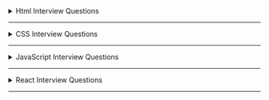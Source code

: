 <details>
  <summary>Html Interview Questions</summary>

  <details>
    <summary>1. What is Html? </summary>

- HTML stands for **HyperText Markup Language**. It defines the structure of the data that will be rendered on the browser in a webpage.

- It is a standard text formatting language used for developing web pages **released in 1993**.

- The latest version of HTML is HTML5. There are two main components in HTML language, **Tags** and **Attributes**.
</details>

---

  <details>
    <summary>2. State the difference between HTML and XHTML. </summary>

| **HTML**                                                                                                                                      | **XHTML**                                                                                                                                                    |
| --------------------------------------------------------------------------------------------------------------------------------------------- | ------------------------------------------------------------------------------------------------------------------------------------------------------------ |
| HTML stands for **HyperText Markup Language**. It was developed by Tim Berners-Lee.                                                           | XHTML stands for **Extensible Hypertext Markup Language**. It was developed by W3C i.e.lowercase World Wide Web Consortium.                                  |
| **It was developed in 1991**. It is **extended from SGML**. All **tags and attributes are not necessarily to be in lower or upper case**.     | **It was released in 2000**. It is **extended from XML and HTML**. In this, **every tag and attribute should be in lower case**.                             |
| The **format is a document file format**. **Doctype is not necessary to write at the top**. The used filename **extensions are .html, .htm**. | The **format is a markup language**. **Doctype is very necessary to write at the top of the file**. The used Filename **extensions are .xhtml, .xht, .xml**. |
| It is **not necessary to close the tags in the order they are opened**.                                                                       | It is **necessary to close the tags in the order they are opened**.                                                                                          |

</details>

---

  <details>
    <summary>3. State the difference between Elements and Tags?</summary>

| Elements                                                                                                                                                                                | Tags                                                                                                             |
| --------------------------------------------------------------------------------------------------------------------------------------------------------------------------------------- | ---------------------------------------------------------------------------------------------------------------- |
| An element **consists of an opening tag, content, and a closing tag**. It represents a complete, structured unit within an HTML document.                                               | A tag is a **fundamental building block of HTML**.Tags are used to define HTML elements.                         |
| Elements can be as **simple as a pair of tags or it can include content between the opening and closing tags.** Ex- &lt;p&gt; &lt;/p&gt;, &lt;p&gt;This is a paragraph&lt;/p&gt;        | Tags are represented by angle brackets `("<" and ">")`.**Tags come in pairs: an opening tag and a closing tag**. |
| Elements can also have attributes that provide additional information about the element.                                                                                                | **Opening tag:** &lt;tagname&gt; . **Closing tag:** &lt;/tagname&gt;                                             |
| **Example of an element with content:** &lt;p&gt;This is a paragraph&lt;/p&gt;. **Example of an element without content (empty element):** &lt;img src="image.jpg" alt="An image" /&gt; | **Example**: &lt;p&gt; (opening tag), &lt;/p&gt; (closing tag)                                                   |

</details>

---

  <details>
    <summary>4. What are Attributes in tags? </summary>

- **Attributes provide additional information about HTML elements** and are used within the opening tag of an element.

- Attributes are always **included in the opening tag and are written as name/value pairs.**

  ```html
  <tagname attribute="value">Content</tagname>
  ```

- Attributes can be **used to modify the behavior or appearance of an element.** Different elements support different attributes.
  ```html
  <a href="https://www.example.com">Visit Example.com</a>
  ```
- Some of the **common attributes are id, class, src, href, alt** etc.
</details>

---

  <details>
    <summary>5. What are void elements in HTML?</summary>

- **HTML elements which do not have closing tags or do not need to be closed are Void elements.** For Example
  ```html
  <br />, <img />,
  <hr />
  <input /> <meta />, <link />, etc
  ```
- Void elements, also known as **self-closing or empty elements,** are HTML elements that **do not have any content between an opening tag and a closing tag.**

  </details>

---

  <details>
    <summary>6. What are Meta tags? </summary>

- Meta tags in HTML **provide metadata about the HTML document.** **Metadata is information about data**, and in the context of HTML.

- Meta tags **convey information about the document itself,** such as **character encoding**, **page description**, **keywords**, **viewport settings**, and more.

- Meta tags are placed within the &lt;head&gt; section of an HTML document.
- Here are some common meta tags and their purposes: -
- *`<meta charset="UTF-8">`* --> **Specifies the character encoding for the document**. In this example, it's set to **UTF-8**, which is a **widely used character encoding for displaying various characters and symbols.**

- *`<meta name="viewport" content="width=device-width, initial-scale=1.0">`* --> **Defines the viewport properties, especially important for responsive web design**. It **ensures that the page is displayed properly on different devices and screen sizes.**

- *`<meta name="description" content="A brief description of the page">`* --> **Provides a concise description of the HTML document**. This description may be used by search engines when displaying search results.

- *`<meta name="keywords" content="keyword1, keyword2, keyword3">`* --> **Specifies a comma-separated list of keywords relevant to the content of the page**. This information was historically used by search engines for indexing.

- *`<meta name="author" content="Author Name">`* --> **Identifies the author of the document.**

- *`<meta http-equiv="refresh" content="5;url=https://example.com/">`* --> **Redirects the browser to another URL after a specified number of seconds (in this example, 5 seconds).**

  </details>

---

  <details>
    <summary>7. State the difference between HTML and HTML5. </summary>

| HTML                                                                                                                  | HTML5                                                                                                                           |
| --------------------------------------------------------------------------------------------------------------------- | ------------------------------------------------------------------------------------------------------------------------------- |
| It **didn’t support &lt;audio&gt; and &lt;video&gt; without the use of Flash player support.**                        | It **supports audio and video controls with the use of &lt;audio&gt; and &lt;video&gt; tags.**                                  |
| It **uses cookies to store temporary data**. **Does not allow JavaScript** to run in the browser.                     | It uses **SQL databases and application cache to store offline data**. **Allows JavaScript to run in the background**. This is possible due to JS Web worker API in HTML5.                                                          |
| **Not possible to draw shapes** like circles, rectangles, triangles, etc.                                             |   **HTML5 allows drawing shapes** like circles, rectangles, triangles, etc.                          |
|  Elements like **nav** and **header** were not present. The **doctype declaration is too long and complicated**.       |     New elements for web structure like **nav**, **header**, **footer**, etc. The **doctype declaration is quite simple and easy**.                                                   |
| **Vector graphics are possible in HTML with the help of various technologies** such as VML, Silver-light, Flash, etc. | **Vector graphics is additionally an integral part** of HTML5 like **SVG** and **canvas.  |
| It **does not allow drag-and-drop effects**.                                                                          | It **allow drag-and-drop effects**.                                       |

</details>

---

  <details>
    <summary>8. What are HTML entities? </summary>

- HTML entities is essential when you want to display reserved characters or characters with special meanings in HTML without triggering their associated behaviors.

- HTML entities are used to ensure that the browser correctly interprets and displays characters, even if they are reserved characters in HTML markup.

- Some common HTML entities are `&lt`, `&gt`, `&amp;euro`, `&apos` and `&quot` etc.
</details>

---

  <details>
    <summary>9. Difference between Inline and Block Elements in Html? </summary>

| **Inline**                                                                                                                                     | **Block**                                                                                                                                   |
| ---------------------------------------------------------------------------------------------------------------------------------------------- | ------------------------------------------------------------------------------------------------------------------------------------------- |
| **Inline elements do not start on a new line and only take up as much width as necessary. They do not force a new line to begin after them.**. | **Block-level elements typically start on a new line and take up the full width available, extending the entire width of their container**. |
| Inline elements flow within the content and appear next to each other horizontally..                                                           | Block-level elements create a "block" or a rectangular box in the document flow, stacking vertically on top of each other.                  |
| Examples :- `<span>`, `<a>`, `<img>`, `<br>`,`<input>`, `<strong>` and `<em>` etc.                                                             | Examples :- `<div>`, `<p>`, `<h1> to <h6>`, `<ul>`,`<ol>`, `<li>`, `<table>` and `<form>` etc.                                              |
| **Inline elements cannot contain block-level elements but can contain other inline elements**.                                                 | **Block-level elements can contain other block-level and inline elements**.                                                                 |

</details>

---

  <details>
    <summary>10. What is the difference between &lt; figure &gt; tag and &lt; img &gt; tag? </summary>

| **Figure**                                                                                                                                                                                               | **Img**                                                                                                                                                                                                                                                    |
| -------------------------------------------------------------------------------------------------------------------------------------------------------------------------------------------------------- | ---------------------------------------------------------------------------------------------------------------------------------------------------------------------------------------------------------------------------------------------------------- |
| The `<figure>` tag is used to **group together an image `(<img>)` and its caption** `(<figcaption>)`.                                                                                                    | The `<img>` (image) tag is **used to embed images in an HTML document**. It is a **void or self-closing tag, meaning it does not have a closing tag**.                                                                                                     |
| It **provides semantic meaning to the relationship between the image and its associated content**.                                                                                                       | The **src** attribute of the `<img>` tag specifies the **source (URL or file path) of the image**. Additional attributes, such as **alt** for **alternative text**, **width**, **height**, and others, can be used to provide information about the image. |
| It is a **block-level element**. **Example :-** &lt;figure&gt;&lt;img src="image.jpg" alt="An example image" /&gt;&lt;figcaption&gt;This is the caption for the image.&lt;/figcaption&gt;&lt;/figure&gt; | Example :- &lt;img src="image.jpg" alt="An example image" /&gt;                                                                                                                                                                                            |

  </details>

---

  <details>
    <summary>11. Difference between &lt; link &gt; and &lt; a &gt; tag.</summary>

| **"a" tag (Anchor Tag)**                                                                                                                                                                      | **link tag**                                                                                                                                                                                                           |
| --------------------------------------------------------------------------------------------------------------------------------------------------------------------------------------------- | ---------------------------------------------------------------------------------------------------------------------------------------------------------------------------------------------------------------------- |
| The `<a>` tag is **primarily used to create hyperlinks**, allowing users to navigate to other pages or resources.| **The `<link>` tag is used to include external resources and define relationships between the current document and external resources**.  |
| **It can be used to link to external resources (other websites) or internal resources (other pages within the same website)**. The **href** attribute is used to specify the destination URL. | **It is often placed within the `<head>` section of an HTML document**. Common attributes include rel (relationship), href (URL of the external resource), and type (the MIME type of the resource).                   |
| The `<a>` tag can also be used to **create links within the same page using the fragment identifier (#)** to target an element with a specific id attribute.                                  | It is commonly used to link external stylesheets, icons, and other resources.                                                                                                                                                                                                         |
| Example :- `<a href="https://www.example.com">Visit Example.com</a>`                                                                                                                          | Example :- `<link rel="stylesheet" href="styles.css" />`                                                                                                                                                               |

  </details>

---

  <details>
    <summary>12. What is the difference between “display: none” and “visibility: hidden”, when used as attributes to the HTML element? </summary>

| **display: none**                                                                                                                                                   | **visibility: hidden**                                                                                                                                                                  |
| ------------------------------------------------------------------------------------------------------------------------------------------------------------------- | --------------------------------------------------------------------------------------------------------------------------------------------------------------------------------------- |
| **The display: none property removes the element from the normal document flow, and it effectively hides the element completely**.                                  | **The visibility: hidden property hides the element while still maintaining its position in the layout. The element is not visible, but it still occupies space in the document flow.** |
| The **hidden element takes up no space in the layout, meaning it doesn't affect the positioning of surrounding elements** as if it were not in the document at all. | The hidden **element is not rendered, but it still affects the layout as if it were visible.** Child elements within the hidden element are also hidden.                                |
| **Child elements within the hidden element are also hidden.** The element is not rendered, and it cannot be interacted with by the user.                            | **The element is not visible, but it is still part of the document structure and can potentially be interacted with by the user through scripting.**                                    |
| Example :- .hidden-element {display: none;}                                                                                                                         | Example :- .hidden-element {visibility: hidden;}                                                                                                                                        |

</details>

---

  <details>
    <summary>13. How do you create nested web pages in HTML? </summary>

- **Creating nested web pages using iframes in HTML involves embedding one HTML document within another using the `<iframe>`tag. Here's an example:-**

**parent.html**

```html
<!DOCTYPE html>
<html lang="en">
  <head>
    <meta charset="UTF-8" />
    <meta name="viewport" content="width=device-width, initial-scale=1.0" />
    <title>Parent Page</title>
  </head>
  <body>
    <h1>Parent Page</h1>
    <p>This is the content of the parent page.</p>

    <!-- Use an iframe to embed the child page -->
    <iframe src="child.html" width="600" height="400"></iframe>
  </body>
</html>
```

- **child.html**

```html
<!DOCTYPE html>
<html lang="en">
  <head>
    <meta charset="UTF-8" />
    <meta name="viewport" content="width=device-width, initial-scale=1.0" />
    <title>Child Page</title>
  </head>
  <body>
    <h1>Child Page</h1>
    <p>This is the content of the child page.</p>
  </body>
</html>
```

- **Creating nested web pages using iframes in HTML involves embedding one HTML document within another using the `<iframe>`tag. Here's an example:-**

- The &lt;embed&gt; tag in HTML is used for embedding external applications which are generally multimedia content like audio or video into an HTML document.

- It is used as a container for embedding plug-ins such as flash animations. This tag is a new tag in HTML 5, and it requires only starting tag.

- **embed**

  ```html
  <!DOCTYPE html>
  <html>
    <head>
      <title>embed Tag</title>
      <style>
        q {
          color: #00cc00;
          font-style: italic;
        }
      </style>
    </head>
    <body>
      <q>GeeksforGeeks</q> is loading.
      <br />
      <embed src="loading2.swf" type="application/x-shockwave-flash" />
    </body>
  </html>
  ```

  </details>

---

  <details>
    <summary>14. What is the use of the target attribute in the &lt;link&gt; tag? </summary>

- The HTML &lt;link&gt; **target Attribute** is used to specify the **window or a frame where the linked document is loaded**. It is not supported by HTML 5.

  ```html
  <link target="_blank|_self|_parent|_top|framename" />
  ```

- Attribute Values :-
- **\_blank**: It opens the link in a new window.
- **\_self**: It opens the linked document in the same frame.
- **\_parent**: It opens the linked document in the parent frameset.
- **\_top**: It opens the linked document in the full body of the window.
- **framename**: It opens the linked document in the named frame.

  </details>

---

  <details>
    <summary>15. What are semantic elements? </summary>

- Semantic Elements have meaningful names which tell about the type of content. For instance header, footer, table, … etc.

- HTML5 introduces many semantic elements as mentioned below

- **article**: It contains independent content which doesn’t require any other context.
- **aside**: It is used to place content in a sidebar i.e. aside from the existing content.
- **details**: It defines additional details that the user can hide or view.
- **figure & figcaption**: It is used to add an image to a web page with a small description.
- **footer**: It is located at the bottom of any article or document, they can contain contact details, copyright information, etc.
- **header**: It is used for the header of a section introductory of a page.
- **main**: It defines the main content of the document.
- **mark**: It is used to highlight the text.
- **nav**: It is used to define a set of navigation links in the form of a navigation bar or nav menu.
- **section**: A page can be split into sections like Introduction, Contact Information, Details, etc and each of these sections can be in a different section tag.
</details>

---

  <details>
    <summary>16. What is HTML Canvas? </summary>

- The HTML **“canvas”** element is **used to draw graphics via JavaScript**.

- The **“canvas” element is only a container for graphics**. One must use JavaScript to actually draw the graphics.

- Canvas has **several methods for drawing paths, boxes, circles, text, and adding images**.

- The **canvas would be a rectangular area on an HTML page**. By default, a **canvas has no border and no content**.

- An **id attribute** has been specified to refer to it in a script, and a **width and height attribute** to define the size of the canvas. The **style attribute** is used to add a border.

- **CANVAS**

```html
<!DOCTYPE html>
<html>
  <body>
    <canvas
      id="myCanvas"
      width="400"
      height="200"
      style="border:2px solid #000000;"
    >
    </canvas>
  </body>
</html>
```

  </details>

---

  <details>
    <summary>17. What are web storage APIs? </summary>

- **SessionStorage** and **LocalStorage** are known as the **web storage API**. Data can be stored on the client side by using these APIs.

| SessionStorage                                                                                                                                                     | LocalStorage                                                                                                                                                                     |
| ------------------------------------------------------------------------------------------------------------------------------------------------------------------ | -------------------------------------------------------------------------------------------------------------------------------------------------------------------------------- |
| SessionStorage is **used for storing data on the client side**. **Maximum limit of data saving in SessionStorage is about 5 MB**.                                  | Like SessionStorage, LocalStorage also **. **Maximum limit of data saving is about 5 MB in LocalStorage also\*\*.                                                                |
| **Data in the SessionStorage exist till the current tab is open** if we close the current tab then our data will also erase automatically from the SessionStorage. | LocalStorage has **no expiration time, Data in the LocalStorage persist till the user manually delete it**. This is the only difference between LocalStorage and SessionStorage. |

</details>

---

---

  <details>
    <summary>18. What are the new input types in HTML5 for forms? </summary>

## The following are the new input types in HTML5 for forms:

- **date -** Allows the user to select a date.

  ```html
  <input type="”date”" />
  ```

- **datetime -** Allows the user to select date and time using UTC date and time format.

  ```html
  <input type="”datetime”" />
  ```

- **datetime-local -** To select the date and time as per the local time.

  ```html
  <input type="”datetime-local”" />
  ```

- **month -** Select month and year.

  ```html
  <input type="”month”" />
  ```

- **time -** The time of day.

  ```html
  <input type="”time”" />
  ```

- **week -** Enables you to select the week and year.

  ```html
  <input type="”week”" />
  ```

- **color -** Enables you to enter a simple color value.

  ```html
  <input type="”color””" />
  ```

- **email -** Validates the input using the standard email format.

  ```html
  <input type="”email”" />
  ```

- **search -** Searches a data set.

  ```html
  <input type="”search”" />
  ```

- **number -** Accepts only numbers.

  ```html
  <input type="”number”" />
  ```

- **url -** Accepts only URLs.

  ```html
  <input type="”url”" />
  ```

  </details>

---

  <details>
    <summary>19. Explain an image map in HTML. </summary>

- An image map is **defined by the &lt;map&gt; tag**. Using this the image map tag, **we can linking the different web pages using a single image**. We can add one or more clickable areas in a single image using &lt;area&gt; tags.
</details>

---

  <details>
    <summary>20. What is the use of the figure tag in HTML 5? </summary>

- The &lt;figure&gt; tag **identifies self-contained content related to the main content. It adds self-contained content like photos, diagrams, illustrations, etc**.

- The figure, its caption, and its contents are referenced as a single unit from the main flow of the document.

- The **&lt;figure&gt; tag has two elements img src and figcaption**. **Img src is used for adding image sources in a document**, while **figcaption sets the caption of an image**.

```html
<figure>
      <img src="pancakes.jpg" alt="Blueberry Pancakes" />     
  <figcaption>A Stack of Blueberry Pancakes</figcaption>
</figure>
```

  </details>

---

  <details>
    <summary>21. What is a datalist tag? </summary>

- The &lt;datalist&gt; tag provides autocomplete feature in the HTML files. **It enables users to add the autocomplete form based on the predefined options**.

- It can be **used with an input tag so users can easily fill the data in the forms using predefined options**.

```html
<label for="car">Choose your car from the list:</label>
<input list="cars" name="car" id="car" />
<datalist id="cars">
    
  <option value="Honda">  </option>
  <option value="Hyundai">  </option>
  <option value="Maruti">  </option>
  <option value="Audi">  </option>
  <option value="BMW"></option>
</datalist>
```

  </details>

---

  <details>
    <summary>22. Why is the required attribute used in HTML5? </summary>

- This **attribute is mainly used for form validation**. Before submitting the form, **it compels the user to enter text in the text area or text field**.
</details>

---

  <details>
    <summary>23. What is the use of Geolocation API in HTML5? </summary>

- One of the **best HTML5 APIs is Geolocation API** which is **used to determine the geographical location of the user for a web application**.

- With HTML5, you can **now browse to the visitor’s current website’s latitude and longitude coordinates**.

- These **coordinates can be recorded by JavaScript and sent to the server, allowing it to display your position on the page**.

- The geolocation API is used with **navigation.geolocation object**. A Geolocation object that **contains the user’s location information and can produce a customized result is returned via the read-only property of the object**.

- **Syntax -**

```javascript
var geoLocation = navigator.geolocation;
```

  </details>

---

  <details>
    <summary>24. What is the benefit of collapsing the white space in HTML? </summary>

- **White space** is a term **used to describe empty or blank values in the code the browser reads and displays**. The collapsing of these white spaces is a unique characteristic of HTML.

- The **advantage of this feature is in its ability to reduce the time of transmitting data between server and client by removing unused bytes taken up by the white spaces**.

- If you **accidentally leave excess white space, the browser will disregard it and perfectly display the UI**.
</details>

---

  <details>
    <summary>25. What is an SVG tag in HTML? Give Example. </summary>

- **Scalable Vector Graphics** is the abbreviation for the HTML SVG. A **modularized language called HTML SVG is used to describe visuals in XML**.

- **Vector and hybrid vector/raster graphics in two dimensions are described in XML**. It comes from the W3C. **Text files containing XML define the actions of SVG images**.

- The **ability to produce and edit SVG images as XML files means that they can be done with a text editor**, but usually speaking, drawing applications like Inkspace are preferred for this purpose.

  ```html
  <!DOCTYPE html>
  <html>
    <body>
      <svg width="200" height="200">
        <circle
          cx="50"
          cy="50"
          r="45"
          stroke="pink"
          stroke-width="4"
          fill="cyan"
        />
      </svg>
    </body>
  </html>
  ```

  </details>

---

</details>

---

<!-- ************** CSS Started *************** -->
<details>
  <summary>CSS Interview Questions</summary>

  <details>
    <summary>1. What is CSS? Name some CSS frameworks.</summary>

- CSS stands for **Cascading Style Sheet**. It is a **popular styling language** which is **used with HTML to design websites**.

- **CSS allows you to apply styles to web pages**. More importantly, CSS **enables you to do this independent of the HTML that makes up each web page**.

- _It can also be used with any XML documents including plain XML, SVG, and XUL_.

**Some of the frameworks of CSS are :-**

- CSS frameworks are libraries that make web page styling easier. Some of them are **Foundation**, **Bootstrap**, **Gumby**, **Ukit**, **Semantic UI**, etc.
  </details>

  ***

  <details>
    <summary>2. What are the elements of the CSS Box Model?</summary>

  - The CSS box model **defines the layout and design of CSS elements**. It is a container that **contains multiple properties** including **borders**, **margin**, **padding**, and the **content** itself.

  - The elements are:

    - **Margin** - It removes the area around the border. It is transparent.
    - **Border** - It represents the area around the padding.
    - **Padding** - It removes the area around the content. It is transparent.
    - **Content** - It represents the content like text, images, etc.

  - The **web browser renders every element as a rectangular box according to the CSS box model**.

  </details>

  ***

  <details>
    <summary>3. What is a CSS selector?</summary>

  - CSS Selectors are **used to selecting HTML elements based on their element name, id, attributes, etc**.
  - It is **also referred as a link between the HTML document and the style sheet**.
  - There are several different types of selectors in CSS.

    - **CSS Element Selector**
    - **CSS Id Selector**
    - **CSS Class Selector**
    - **CSS Universal Selector**
    - **CSS Group Selector**

  - For [more details](https://medium.com/@subhamkr1995dob/article-on-the-introduction-to-css-and-its-selectors-c4c254135387) about css selectors
  </details>

  ***

  <details>
    <summary>4. State the difference between CSS and CSS3.</summary>

  | **CSS**                                                                                            | **CSS3**                                                                                                                                                        |
  | -------------------------------------------------------------------------------------------------- | --------------------------------------------------------------------------------------------------------------------------------------------------------------- |
  | **CSS is capable of positioning texts and objects**. CSS is somehow backward compatible with CSS3. | On the other hand, **CSS3 is capable of making the web page more attractive and takes less time to create**. If you write CSS3 code in CSS, it will be invalid. |
  | **Responsive designing is not supported in CSS**                                                   | **CSS3 is the latest version, hence it supports responsive design.**                                                                                            |
  | CSS cannot be split into modules.                                                                  | Whereas, whereas CSS3 can be breakdown into modules.                                                                                                            |
  | Using CSS, we **cannot build 3D animation and transformation**.                                    | But in CSS3 we can **perform all kinds of animation and transformations as it supports animation and 3D transformations**.                                      |
  | CSS is **very slow as compared to CSS3**                                                           | Whereas, **CSS3 is faster than CSS**.                                                                                                                           |

  </details>

  ***

  <details>
    <summary>5. Lists of CSS Frameworks</summary>

  - **The best CSS frameworks are**:

    - Bootstrap
    - Foundation
    - Bulma
    - UIKit
    - Semantic UI
    - Materialize
    - Pure
    - Tailwind CSS
    </details>

  ***

  <details>
    <summary>6. How many different ways are their to add CSS to HTML file?</summary>

  - **There are three types of CSS which are given below:**

    - **Inline CSS:** Inline CSS contains the **CSS property in the body section attached with the element known as inline CSS**. This kind of style is specified within an HTML tag using the style attribute.

    - **Internal or Embedded CSS:** This can be **used when a single HTML document must be styled uniquely.** The CSS ruleset should be within the HTML file in the head section i.e the **CSS is embedded within the HTML file**.

    - **External CSS:** External CSS **contains a separate CSS file which contains only style property with the help of tag attributes (For example class, id, heading, … etc).** CSS property is written in a separate file with **.css** extension and should be linked to the HTML document using the **link tag**. **This means that for each element, style can be set only once and that will be applied across web pages**.
    </details>

  ***

  <details>
    <summary>7. What is a CSS preprocessor? What are SASS, LESS, and Stylus? Why do people use them?</summary>

  - **CSS preprocessor is a tool used to enhance the basic functionality and let us use the complex logical syntax** such as **variables**, **functions**, **mixins**, and **code nesting within vanilla CSS scripts themselves**.

  - CSS preprocessor **allows us to generate CSS from the preprocessor’s own unique syntax**. It extends the basic functionality of default vanilla CSS through its own scripting language.

  - **There are 3 preprocessor of CSS :-**

    - **SaaS (Syntactically Awesome Style Sheets) :-**

      - It **reduces the repetition of CSS, thus saving time. It uses .sass extension.**

      - SASS can be **written in two different syntaxes**. The original syntax, called the **indented syntax**, uses indentation to separate code blocks and newline characters to separate rules.

      - The **newer syntax**, Sassy CSS (SCSS), **uses block formatting, like CSS, and braces to denote code blocks and semicolons to separate rules within a block.** The _indented syntax and SCSS files have the extensions .sass and .scss respectively_.

    - **Less (Leener Stylesheets) :-**

      - **Easy to add to any JavaScript project with the help of npm or less.js file.** Here, **@ is used to define the variables.**

      - **It uses the extension .less. LESS syntax is similar to SCSS with some exceptions.**

    - **Stylus :-** + **Stylus is quite flexible when it comes to writing syntax**. It **supports native CSS and allows omission of colons, semicolons, and brackets**.

          + There is **no need to use @ or $ to define the variables**.

      </details>

  ***

  <details>
    <summary>8. What is the difference among inline, inline-block, and block elements?</summary>

| **Inline**                                                                                                        | **Inline-Block**                                                                                                                                                                | **Block**                                                                                                                    |
| ----------------------------------------------------------------------------------------------------------------- | ------------------------------------------------------------------------------------------------------------------------------------------------------------------------------- | ---------------------------------------------------------------------------------------------------------------------------- |
| Inline elements **do not start on a new line**; they appear on the same line as the content and tags beside them. | Inline-block elements are **similar to inline elements, but they can have padding, margins, and set height and width values**.                                                  | Block elements **always start on a new line and occupy an entire row or width**.                                             |
| Inline elements **do not force a new line to begin after them, and they flow with the content**.                  | Like inline elements, inline-block elements **do not start on a new line, but they can have a width and height, and they respect top and bottom margins and paddings**.         | Block elements **create a "block" or "box" on the page, and subsequent elements start on a new line below them.**            |
| Some examples of inline elements are &lt;a&gt;, &lt;strong&gt;, &lt;span&gt;, and &lt;img&gt;.                    | This makes inline-block elements useful for **creating layouts where you want elements to sit next to each other horizontally**, but you also want to control their dimensions. | Examples of block elements include &lt;div&gt;, &lt;p&gt;, &lt;h1&gt; to &lt;h6&gt;, &lt;ul&gt;, &lt;ol&gt;, and &lt;li&gt;. |

  </details>

---

  <details>
    <summary>9. What are pseudo elements and pseudo classes?</summary>

| **pseudo elements**                                                                                                   | **pseudo-class**                                                                                                  |
| --------------------------------------------------------------------------------------------------------------------- | ----------------------------------------------------------------------------------------------------------------- |
| Pseudo elements help to **create items that do not normally exist in the document tree**.                             | Pseudo classes **select regular elements under specific conditions** such as when a user is hovering over a link. |
| The examples of pseudo elements are: **::before**, **::after**, **::selection**, **::first-letter**, **::first-line** | The examples of pseudo classes are: **:hover**, **:active**, **:link**, **:visited**, **:focus**                  |

  </details>

---

  <details>
    <summary>10. What are the differences between adaptive design and responsive design?</summary>

| **Adaptive Design**                                                                                                                                                                                                           | **Responsive Design**                                                                                                                                                 |
| ----------------------------------------------------------------------------------------------------------------------------------------------------------------------------------------------------------------------------- | --------------------------------------------------------------------------------------------------------------------------------------------------------------------- |
| It **focuses on multiple fixed layout sizes in website development**.                                                                                                                                                         | It **focuses on showing content based on available browser space.**                                                                                                   |
| In this kind of website design, **first the available space is detected and then the layout**, with most appropriate size, is picked and used to display the content. **Resized browser window has no effect on the design**. | In this kind of website design, **when the browser window is resized, the content of the website is dynamically and optimally rearranged to accommodate the window.** |
| It uses six standard screen widths, **320 px**, **480 px**, **760 px**, **960 px**, **1200 px**, and **1600 px**.                                                                                                             | Depending on the target device’s properties, **it uses CSS media queries to change styles for adapting to different screens.**                                        |
| It **takes a lot of time and effort** because the options and realities of the end users need to be examined first and then the best possible adaptive solutions are designed.                                                | Building and designing fluid websites that can accommodate content depending on the screen size **does not take much work**.                                          |
| It **gives a lot of control over the design for specific screens**.                                                                                                                                                           | It **does not allow much control over the design.**                                                                                                                   |

  </details>

---

  <details>
    <summary>11. What is the use of ruleset?</summary>

- In CSS, **a ruleset is a fundamental structure that defines the styling properties for a specific set of HTML elements**.

- A ruleset consists of two main parts: a selector and a declaration block.

  - **Selector**:

    - The selector is used to target one or more HTML elements to which the styling rules will be applied.

    - It can be an HTML tag (e.g., p for paragraphs), a class (e.g., .my-class), an ID (e.g., #my-id), or a combination of these.

  - **Declaration Block**:

        - The declaration block is enclosed in curly braces {} and contains one or more declarations separated by semicolons.

        - Each declaration consists of a property and a value, specifying the style rule for the selected element(s).

          ```css
          /* Selector */
                p {
                  /* Declaration Block */
                  color: blue;
                  font-size: 16px;
                  margin: 10px;
                }
          ```

    </details>

---

  <details>
    <summary>12. What are the advantages and disadvantages of External Style Sheets?</summary>

- Advantages :- The advantages of using external style sheets are as follows:

  - Styles of numerous **documents can be organized from one single file.**

  - Classes can be made for use on numerous HTML element types in many forms of the site.

  - In complex contexts, methods such as **selector** and **grouping** can be implemented to apply styles.

- Disadvantages :- The disadvantages of using external style sheets are as follows:

      + An **extra download is necessary to import style information for each file.**

      + The **execution of the file may be deferred till the external style sheet is loaded.**

      + While implementing style sheets, we need to test web pages with multiple browsers in order to check compatibility issues.

  </details>

---

  <details>
    <summary>13. What is the float property of CSS?</summary>

- The CSS float property is used to move the image to the right or left along with the texts to be wrapped around it.
- It doesn't change the property of the elements used before it.
- The float property defines the flow of content. Below are the types of floating properties:

  | **Float Type** | **Usage**                                                                   |
  | -------------- | --------------------------------------------------------------------------- |
  | float: left    | Element floats on the left side of the container                            |
  | float: right   | Element floats on the right side of the container                           |
  | float: inherit | The element inherits the floating property of its parent (div, table, etc…) |
  | float: none    | Element is displayed as it is (Default).                                    |

  </details>

---

  <details>
    <summary>14. What are the properties of Flexbox?</summary>

- **The different properties of flex-box are as followed :-**

  - **display :-** **It is used to describe a flex container.** The flex value is utilized to establish a flex container.

  - **flex-direction :-** **It is employed to determine the direction of the primary axis, which is the axis that flex items are arranged along.** This property can have the values **row**, **row-reverse**, **column**, and **column-reverse**.

  - **justify-content :-** **It aligns flex items parallel to the primary axis.** This property can take many different values, including **flex-start**, **flex-end**, **center**, **space-between**, **space-around**, and **space-evenly**.

  - **align-items :-** **It align flex items perpendicular to the primary axis.** **Flex-start**, **flex-end**, **center**, **baseline**, and **stretch** are all possible values for this attribute.

  - **flex-wrap :-** **It determines whether or not flex items should wrap when their width exceeds the width of the flex container.** This property’s possible values are **nowrap**, **wrap**, and **wrap-reverse**.

  - **align-content :-** When there is **extra space in the flex container, use align-content to align flex lines perpendicular to the major axis.** This property’s likely values are **flex-start**, **flex-end**, **center**, **space-between**, **space-around**, and **stretch**.

  - **flex :-** It is **used to establish** the **flex grow**, **flex shrink**, and **flex basis** of a **flex** item. The **shorthand property** flex creates all three values at the same time. **The individual properties are flex-grow, flex-shrink, and flex-basis**.
  </details>

---

  <details>
    <summary>15. Why is the imported function an easy way to insert a file?</summary>

- An imported style sheet permits us to **import external files or combine one style sheet with another**.

- The import function **gives the provision to combine many elements or functionalities into one**.

- The **syntax to import** any file is **@import notation**, which is used inside the &lt;Style&gt; tag. There is a **one rule** that implies that the **last imported sheet will override the previous ones.**

  ```html
  <Link Rel=Stylesheet Href=”Main.Css” Type=”Text/Css>
  <style type="”text" ="css”">
    <!–
      @import url(http://www.xyz.css); ..your code
    –>
  </style>
  ```

  </details>

---

  <details>
    <summary>16. How is border-box different from content-box?</summary>

| **Border Box**                                                                                                                                                               | **Content Box**                                                                                                               |
| ---------------------------------------------------------------------------------------------------------------------------------------------------------------------------- | ----------------------------------------------------------------------------------------------------------------------------- |
| The **border-box property contains** the **content**, **border**, and **padding in height and width properties**.                                                            | **Content-box**, on the other hand, is the **default value box-sizing property.**                                             |
| **The border box includes both the content and the padding of an element.**                                                                                                  | **The content box represents the actual content of the element, such as text, images, or other media.**                       |
| **If you set the width and height of an element using the border-box model**, the specified dimensions include **both the content box and any padding or border around it.** | When you **set the width and height of an element using CSS**, you are usually **setting the dimensions of the content box.** |
| This can be particularly **useful when you want to control the total space an element occupies, including its content, padding, and border.**                                | If you set the width of an element to 100 pixels, for example, the content box will be 100 pixels wide.                       |

#### Border Box

```css
  .border-box {
    box-sizing: border-box;
    width: 100px;
    height: 50px;
    border: 2px solid black;
  }

  <div class="border-box">This is the border box</div>

```

#### Content Box

```css
.content-box {
  width: 100px;
  height: 50px;
  border: 2px solid black;
}
<div class="content-box">This is the content box</div>

```

  </details>

---

  <details>
    <summary>17. Explain the concept of specificity in CSS.</summary>

- In CSS, **specificity is a set of rules that determines which styles are applied to an element when multiple conflicting styles are present.**

- Specificity is **important for understanding how the browser decides which CSS rules to apply when there are competing selectors targeting the same element.**

- The **more specific a selector** is, the **higher its specificity**.

- **Specificity is typically expressed as a four-part value**, represented as **a**, **b**, **c**, **d**, where each part corresponds to a different level of specificity:

      + **Inline Styles (a):**
        * This is the **highest level of specificity.**
        * It **involves styles applied directly to an element using the style attribute.**

          ```html
          <p style="color: red;">This is a paragraph.</p>
          ```

      + **ID Selectors (b):**
        * ID selectors **target elements with a specific id attribute.**
        * They are **more specific than class selectors or tag selectors.**

          ```css
            #uniqueElement {
              color: blue;
            }
          ```

      + **Class Selectors, Attribute Selectors, and Pseudo-Classes (c):**
        * These selectors **target elements based on their class, attribute, or state.**
        * They **are less specific than ID selectors but more specific than tag selectors.**

          ```css
            .someClass {
              font-size: 16px;
            }

            [type="text"] {
              background-color: #eee;
            }

            a:hover {
              text-decoration: underline;
            }
          ```

      + **Type Selectors and Pseudo-Elements (d):**
        * **These are the least specific selectors** and **target elements based on their type** (e.g., div, p, a) or pseudo-elements (e.g., ::before, ::after).

          ```css
            p {
              margin: 10px;
            }

            li::before {
              content: "•";
            }
          ```

  </details>

---

  <details>
    <summary>18. Describe the difference between position: relative;, absolute;, fixed;, and static;.</summary>

- In CSS, the **position property is used to control the positioning of elements on a web page.** The values you can use with the **position property include relative, absolute, fixed, and static.**

  - **position: static; :-**

    - This is the **default value.**
    - Elements with **position: static;** are **positioned in the normal flow of the document.**
    - The **top**, **right**, **bottom**, and **left properties have no effect on statically positioned elements.**

      ```css
      .static-example {
        position: static;
      }
      ```

  * **position: relative; :-**

    - **Positioned relative to its normal position in the document flow.**
    - The **top**, **right**, **bottom**, and **left** properties can be **used to adjust the element's position relative to where it would be in the normal flow.**

      ```css
      .relative-example {
        position: relative;
        top: 10px;
        left: 20px;
      }
      ```

  * **position: absolute; :-**

    - **Positioned relative to the nearest positioned ancestor** (instead of positioned relative to the viewport, like fixed).
    - If there is **no positioned ancestor, it is positioned relative to the initial containing block (often the &lt;html&gt; element).**
    - The **top**, **right**, **bottom**, and **left properties are used to position the element.**

      ```css
      .absolute-example {
        position: absolute;
        top: 50px;
        left: 100px;
      }
      ```

  * **position: fixed; :-**

    - **Positioned relative to the viewport (browser window).**
    - **It remains fixed at its position even when the page is scrolled.**
    - The **top**, **right**, **bottom**, and **left properties are used to position the element.**

      ```css
      .absolute-example {
        position: absolute;
        top: 50px;
        left: 100px;
      }
      ```

  ## Note :-

      - It's important to note that when using relative, absolute, or fixed, the positioned element is taken out of the normal flow of the document, and other elements may be positioned relative to it.

  </details>

---

  <details>
    <summary>19. What is the purpose of the z-index property?</summary>

- The z-index property in CSS is used to **control the stacking order of positioned elements on a web page along the z-axis (depth axis)**.

- **When elements overlap**, the z-index property determines **the order in which they are stacked**, with **higher values appearing in front of or on top of lower values.**

- **Elements are stacked in the order they appear in the HTML document.** **Elements that come later** in the document are **stacked on top of earlier elements by default.**

- The z-index property can be **applied to positioned elements (position: relative;, position: absolute;, or position: fixed;).**

- **Negative values are also allowed**, and they **place the element behind elements with positive or zero z-index values.**

- **The z-index property only works on positioned elements.** If an element is not positioned (position: static; is the default), the z-index has no effect.

- **Keep in mind** that the z-index property only **affects the stacking order within the same stacking context**, and **stacking contexts are created** by elements with a **specified position value other than static and a z-index value other than auto.**
</details>

---

  <details>
    <summary>20. Explain the CSS 'box-sizing' property.</summary>

- The **box-sizing property** in CSS is **used to control how the total width and height of an element are calculated, including its content, padding, and border.**

- It has **two possible values:** _content-box_ **and** _border-box._

- Using **box-sizing: border-box;** can be particularly useful in layouts, as it simplifies calculations.

- With border-box, you can **set the dimensions of an element without worrying about adding the padding and border sizes separately.**

- You can also set **box-sizing: border-box; globally using the universal selector \* to apply it to all elements on the page.**

- **Keep in mind that changing the box-sizing property may affect existing layouts**, so it's essential to test and adjust accordingly.
</details>

---

  <details>
    <summary>21. How does Flexbox differ from Grid layout?</summary>

| **FLEXBOX**                                                                                                                              | **GRID**                                                                                                                                          |
| ---------------------------------------------------------------------------------------------------------------------------------------- | ------------------------------------------------------------------------------------------------------------------------------------------------- |
| It is a **one-dimensional layout model**, primarily **designed for laying out items in a single direction—either as a row or a column.** | It is a **two-dimensional layout model** that allows you to **define both rows and columns in a grid, creating a more complex layout structure.** |
| **You can define whether items should flow in rows or columns**, and the **cross axis is perpendicular to the main axis.**               | **Involves both rows and columns, and you can control them independently.**                                                                       |
| Provides **properties like justify-content and align-items to align items along the main and cross axes.**                               | Offers similar alignment **properties (justify-items, align-items), but you can also align entire grid areas.**                                   |
| **Allows you to reorder items using the order property.**                                                                                | **Doesn't automatically reorder items; it focuses on the placement of items in the defined grid.**                                                |
| **Well-suited for building dynamic and responsive interfaces**, especially when dealing with **content of unknown size**.                | **Useful for larger, more structured layouts**where you have a defined grid structure.                                                            |
| **Deals with either rows or columns at a time.**                                                                                         | **Simultaneously handles rows and columns**, allowing for complex layout structures.                                                              |
| **Items are placed along a single axis**, either **horizontally** or **vertically**.                                                     | **Items are placed in both rows and columns**, and you have **precise control over their placement**.                                             |

  </details>

---

  <details>
    <summary>22. Explain the concept of CSS Grid Layout and provide an example.</summary>

- CSS Grid Layout is a powerful **two-dimensional layout system** that allows you to **design complex web layouts with rows and columns**.

- It provides a **grid-based structure** for both the **container** and its **children**, offering **precise control over the placement and alignment of elements**.

- We can **create responsive and flexible designs more efficiently than traditional layout methods**.

- Here's a brief explanation of the key concepts in CSS Grid Layout:

  - **Grid Container:-**

    - The element on which you apply **display: grid** becomes the grid container.
    - It **holds the grid items (children)** and **defines the grid context.**

  - **Grid Items:-**
    - The **direct children of the grid container** are the grid items.
    - They are **placed within the grid cells** created by the grid container.
  - **Grid Lines:-**

    - **Horizontal and vertical lines** that **divide the grid into rows and columns**.
    - **Numbered starting from 1**, and you can refer to them in positioning grid items.

  - **Grid Tracks:-**

    - The **space between two adjacent grid lines**, either a **row track** or a **column track**.
    - Can be sized explicitly or implicitly based on content.

  - **Grid Areas:-** + Named areas of the grid **created by combining multiple cells**. + Useful for **assigning content to specific regions** of the grid.

        ```html
        <!DOCTYPE html>
        <html lang="en">
        <head>
          <meta charset="UTF-8">
          <meta name="viewport" content="width=device-width, initial-scale=1.0">
          <style>
            .grid-container {
                display: grid;
                grid-template-columns: 1fr 2fr 1fr; /* Three columns, the middle one twice as wide as the others */
                grid-template-rows: 100px 200px; /* Two rows with specified heights */
                gap: 10px; /* Space between grid items */
            }

            .item {
                background-color: lightblue;
                padding: 20px;
                border: 1px solid #333;
              }

            /* Define a named area */
            .item2 {
              grid-area: 2 / 2 / 3 / 3; /* Row start / Column start / Row end / Column end */
           }
          </style>
        </head>
        <body>
          <div class="grid-container">
            <div class="item">1</div>
            <div class="item item2">2</div>
            <div class="item">3</div>
            <div class="item">4</div>
          </div>
        </body>
        </html>
        ```
        ### Example - In this example
        + The **.grid-container is set as a grid** with three columns and two rows.
        + Each **.item** is a **grid item** placed within the grid cells.
        + **.item2** is assigned a **named area** using the grid-area property.

    </details>

---

  <details>
    <summary>23. Describe the use of CSS transitions and animations.</summary>

| **CSS Transition**                                                                                                                                               | **CSS Animation**                                                                                                                                                                    |
| ---------------------------------------------------------------------------------------------------------------------------------------------------------------- | ------------------------------------------------------------------------------------------------------------------------------------------------------------------------------------ |
| Transitions **allow you to smoothly change property values over a specified duration.**                                                                          | Animations **allow you to create more complex and customized effects by defining keyframes**.                                                                                        |
| Commonly used **properties for transitions include** **transition-property**, **transition-duration**, **transition-timing-function**, and **transition-delay**. | **Keyframes are specific points in the animation sequence** where you can set different property values.                                                                             |
| Transitions are **often used for hover effects, state changes, or user interactions**.                                                                           | Animations are **defined using @keyframes where you specify styles at different points in time.**                                                                                    |
| They provide a **smooth transition between the original and new property values.**                                                                               | They **provide more control over the animation sequence** and are **suitable for more complex effects**. Animations **can be set to run infinitely or a specified number of times.** |

### Basic Syntax of CSS Transition and its example :-

- Syntax :-

```css
/* Apply a transition to the color property over 0.5 seconds */
.element {
  transition: color 0.5s ease;
}
```

- Example :-

```css
.box {
  width: 100px;
  height: 100px;
  background-color: blue;
  transition: width 0.5s ease;
}

.box:hover {
  width: 150px;
}
```

### Basic Syntax of CSS Animations and its example :-

- Syntax :-

```css
/* Define an animation with keyframes */
@keyframes slide {
  0% {
    left: 0;
  }
  100% {
    left: 100px;
  }
}

/* Apply the animation to an element */
.element {
  animation: slide 2s ease infinite;
}
```

- Example :-

```css
@keyframes colorChange {
  0% {
    background-color: red;
  }
  50% {
    background-color: yellow;
  }
  100% {
    background-color: green;
  }
}

.box {
  width: 100px;
  height: 100px;
  animation: colorChange 3s ease infinite;
}
```

  </details>

---

  <details>
    <summary>24. How does the CSS transform property work, and what are some use cases for it?</summary>
  </details>

---

  <details>
    <summary>25. Explain the concept of Critical CSS.</summary>

- Critical CSS is a **technique used in web development to improve the initial loading performance of a web page**.

- The **idea is to identify and inline the minimal set of CSS required to render the above-the-fold content**, which is the **content that is initially visible to users without scrolling**.

- **By delivering this critical CSS inline within the HTML document or as a small linked stylesheet**, you can **ensure that the essential styles are applied quickly, reducing the perceived page load time.**

- Here's a simplified example of using critical CSS:

```html
<!DOCTYPE html>
<html lang="en">
  <head>
    <meta charset="UTF-8" />
    <meta name="viewport" content="width=device-width, initial-scale=1.0" />
    <style>
      /* Critical CSS for above-the-fold content */
      body {
        font-family: 'Arial', sans-serif;
        background-color: #f0f0f0;
      }

      header {
        background-color: #333;
        color: #fff;
        padding: 10px;
      }

      /* Link to the full stylesheet for non-critical styles */
      <link rel="stylesheet" href="styles.css">
    </style>
  </head>
  <body>
    <header>
      <h1>My Website</h1>
      <nav>
        <!-- Navigation links -->
      </nav>
    </header>
    <!-- Rest of the page content -->
  </body>
</html>
```

  </details>

---

  <details>
    <summary>26. Explain the difference between em and rem units in CSS.</summary>

| **em**                                                                                                                                                  | **rem**                                                                                                                             |
| ------------------------------------------------------------------------------------------------------------------------------------------------------- | ----------------------------------------------------------------------------------------------------------------------------------- |
| The **em unit** is **relative to the font size of the closest parent element** with a specified font size.                                              | The **rem unit** is **relative to the font size of the root element(html)**.                                                        |
| If **used on a property like font-size**, it will be **relative to the font size of the parent element.**                                               | It is **not affected by the font size of any parent element.**                                                                      |
| Since **em** is based on the font size of the parent element, **changes in the parent's font size will affect the size of the child element using em**. | Changes in the **font size of parent elements do not affect the rem unit**. It **provides a more consistent and predictable size.** |
| If you **want a size to be relative to the font size of a specific parent, use em.**                                                                    | If you **want a size that remains consistent across the entire document, use rem.**                                                 |
| **em** may be **more suitable for text-related properties.**                                                                                            | rem is often **preferred for layout-related properties.**                                                                           |

Usage Example of **em :-**

```css
.parent {
  font-size: 16px; /* Base font size */
}

.child {
  font-size: 1.5em; /* 1.5 times the font size of the parent, i.e., 24px (16 * 1.5) */
}
```

Usage Example of **rem :-**

```css
html {
  font-size: 16px; /* Base font size for the entire document */
}

.element {
  font-size: 1.5rem; /* 1.5 times the root font size, i.e., 24px (16 * 1.5) */
}
```

</details>

---

<details>
  <summary>27. What is the CSS will-change property used for?</summary>

- The **will-change** CSS property is **used to inform the browser that an element is likely to be changed in the future.**
- **Allowing the browser** to **apply optimizations** for **smoother animations and transitions**.
- **By using will-change**, you can provide a **hint to the browser about what kind of changes to expect**, and it can make **performance optimizations accordingly.**
- **will-change** is particularly **useful when you know that certain properties of an element will be animated or transitioned.**
- The **browser can allocate resources more efficiently and avoid unnecessary computations** for elements that are unlikely to change.
- **Applying it to too many elements or using it unnecessarily can lead to increased memory usage.**
- **You can specify multiple properties** by **separating them with spaces**, or you can **use the auto value** to let the browser decide which properties to optimize. **Example:** will-change: transform opacity; or will-change: auto;
</details>

---

<details>
  <summary>28. What are CSS Variables (Custom Properties), and how are they useful?</summary>

- **CSS Variables allow you to define values in a single place** (typically **in the :root pseudo-class** or within a **specific element**) and **reuse them throughout your stylesheet**.

- Variables can be **updated dynamically using JavaScript**, making it **easier to implement dynamic theming** or **respond to user interactions**.

- Variables **improve the readability and maintenance of your stylesheets** by providing **meaningful names for values**, **reducing redundancy**, and making it **easier to update styles globally**.

- Variables can be **scoped to specific elements**, allowing you to **define local variables within a particular section** of your stylesheet **without affecting the global scope**.
- You can **provide fallback values** in case a variable is **not defined or supported by a browser**, **ensuring a graceful degradation of styles**.

### Example :-

```css
:root {
  --main-color: #3498db;
  --accent-color: #e74c3c;
}

.button {
  background-color: var(--main-color);
  color: #fff;
  padding: 10px 20px;
  border: 2px solid var(--accent-color);
}

.button:hover {
  background-color: var(--accent-color);
  border-color: var(--main-color);
}
```

- In this example, two variables (**--main-color** and **--accent-color**) are defined in the :root pseudo-class.

</details>

---

<details>
  <summary>29. Discuss the importance of performance considerations in CSS, especially in the context of large-scale applications.</summary>

- **Optimizing CSS for large-scale applications** is not just about aesthetics; it **directly impacts the overall performance and user satisfaction**.

- **Balancing design flexibility with performance considerations** is **essential for delivering a fast, responsive, and enjoyable user experience**.

- **Regular audits**, **testing**, and **staying informed about best practices** are **crucial for maintaining optimal performance in large-scale CSS applications.**

- **Efficient CSS practices can significantly impact the loading speed**, **rendering performance**, and **overall user experience** of a website or web application.
</details>

---

<details>
  <summary>30. What is the purpose of media queries in responsive design?</summary>

- **Allow you to apply styles based on various characteristics of the user's device or viewport**.

- **Enabling the creation of websites that adapt to different screen sizes, resolutions, and capabilities.**

- **The primary purpose of media queries is to implement responsive design strategies.**

- **Providing a seamless and optimized user experience across a range of devices.**

- By leveraging media queries, **web developers can create flexible and adaptive layouts** that **enhance the user experience across a diverse range of devices**.
</details>

</details>

---

<details>
<summary>JavaScript Interview Questions</summary>

<details>
  <summary>1. What is JavaScript?</summary>

- JavaScript is a **popular web scripting language** and is **used for client-side and server-side development**.

- The JavaScript code can be inserted into HTML pages that can be understood and executed by web browsers while also **supporting object-oriented programming abilities**.

- It is designed to make web pages interactive and dynamic.

- **Here are some key characteristics and aspects of JavaScript: -**

  - **Client-Side Scripting :-**

    - JavaScript is **mainly employed as a client-side scripting language**, executing code on the user's browser.
    - It **enables the creation of dynamic content, manipulation of the Document Object Model (DOM), and handling user interactions** without the need for constant communication with the server.

  - **Object-Oriented Programming: :-**

    - **JavaScript is an object-oriented language**, supporting the creation and manipulation of objects.
    - **Objects in JavaScript can be created from predefined classes or dynamically during runtime.**

  - **Interactivity and Event Handling :-**

    - It can **respond to various events** such as user **clicks**, **keyboard inputs**, and **form submissions**, allowing developers to **create responsive and engaging user interfaces.**

  - **Cross-Browser Compatibility :-**

    - JavaScript is **supported by all major web browsers**, ensuring that code written in **JavaScript works consistently across different platforms.**

  - **Asynchronous Programming :-**

    - JavaScript **supports asynchronous programming**, allowing certain tasks to be **executed independently without blocking the main execution thread**.

  - **ECMAScript :-**

    - JavaScript is **based on the ECMAScript standard**, which defines the language specifications.
    - **Modern browsers implement the latest ECMAScript standards** to ensure compatibility with newer JavaScript features.

  - **Server-Side Development :-** - **JavaScript has expanded its role to server-side development** with the **introduction of platforms like Node.js.** - This **allows developers** to **use JavaScript** for **both front-end and back-end development**, creating more cohesive and efficient development workflows.
  </details>

---

<details>
  <summary>2. What is the difference between let, const, and var in variable declaration?</summary>

| **var**                                                                                                                                                        | **let**                                                                                                                                                                              | **const**                                                                                          |
| -------------------------------------------------------------------------------------------------------------------------------------------------------------- | ------------------------------------------------------------------------------------------------------------------------------------------------------------------------------------ | -------------------------------------------------------------------------------------------------- |
| Variables declared with **var are function-scoped.**                                                                                                           | Variables declared with **let are block-scoped.**                                                                                                                                    | Variables declared with **const are also block-scoped.**                                           |
| This means that the **variable is only available within the function where it is declared.**                                                                   | This means that the **variable is only available within the block (enclosed by curly braces) where it is declared.**                                                                 | const **variables must be initialized at the time of declaration, and they cannot be reassigned.** |
| **var** variables are **hoisted to the top of their scope.** This means that you can **use the variable before it is declared**, but it will be **undefined.** | let variables are **hoisted to the top of their block**, but **they are not initialized.** If you try to **use the variable before its declaration, you will get a ReferenceError.** | const **does not allow for variable redeclaration within the same block.**                         |
| **var** allows for **variable redeclaration within the same scope.** var variables **can be reassigned.**                                                      | let **does not allow for variable redeclaration within the same block.** let **variables can be reassigned.**                                                                        | const is often **used for values that should not be changed, such as constants.**                  |

### Example of _var_:-

```javascript
function example() {
  console.log(x); // undefined
  var x = 5;
  console.log(x); // 5
}
```

### Example of _let_:-

```javascript
if (true) {
  console.log(x); // ReferenceError: Cannot access 'x' before initialization
  let x = 5;
  console.log(x); // 5
}
```

### Example of _const_:-

```javascript
const pi = 3.14;
// pi = 3.14159; // Error: Assignment to constant variable
```

</details>

---

<details>
  <summary>3. Explain the concept of hoisting in JavaScript.</summary>

- **Hoisting is a behavior in JavaScript** where **variable** and **function declarations are moved to the top of their containing scope during the compilation phase.**

- This means that you can **use variables or functions before they are declared in the code.**

- It's important to note that **only the declarations are hoisted, not the initializations or assignments.**

- When a variable is declared with **var**, the declaration is **hoisted to the top of its scope**, but the **initialization remains in place.**

- If you **try to access the variable before its declaration**, it will exist but be **undefined.**
  ```javascript
  console.log(x); // undefined
  var x = 5;
  console.log(x); // 5
  ```
- Unlike **var**, **let** and **const** are hoisted to the **top of their block** but are **not initialized.**.Trying to **access them before their declaration results in a ReferenceError.**

- **Function declarations are also hoisted to the top of their containing scope.** This means that you can **call a function before its declaration in the code.**
  ```javascript
  sayHello(); // "Hello, World!"
  function sayHello() {
    console.log("Hello, World!");
  }
  ```
- It's important to note that **function expressions (where a function is assigned to a variable) are not hoisted in the same way as function declarations.**
</details>

---

<details>
  <summary>4. What are data types in JavaScript?</summary>

- **Primitive Datatypes :-**

  - **Number :-** *Represents numeric values*. It includes **integers** and **floating-point numbers.**
    ```javascript
    let num = 42;
    let pi = 3.14;
    ```

  - **String :-** *Represents sequences of characters (text).*

    ```javascript
    let greeting = "Hello, World!";
    ```

  - **Boolean :-** *Represents a logical entity* and can have **only two values: true or false.**

    ```javascript
    let isTrue = true;
    let isFalse = false;
    ```

  - **Null :-** *Represents the intentional absence of any object value.*

    ```javascript
    let nullValue = null;
    ```

  - **Undefined :-** *Represents an uninitialized variable* or the value of a **function argument that was not provided.**

    ```javascript
    let undefinedValue;
    ```

  - **BigInt :-**  *Represents integers of arbitrary precision.*

    ```javascript
    let bigIntValue = 9007199254740991n;
    ```

  - **Symbol :-** *Represents a unique identifier.* Symbols are often **used as property keys in objects** to **avoid naming conflicts.**

    ```javascript
    const sym = Symbol('uniqueSymbol');
    ```
- **Non-Primitive :-**
  - **Object :-** *Represents a collection of key-value pairs* and is a fundamental **data structure in JavaScript.**
  ```javascript
  let person = {
    name: "John",
    age: 30,
    city: "New York"
  };
  ```
  - **Functions :-** *A subtype of object, representing a callable object.*
  ```javascript
  function greet(name) {
    console.log("Hello, " + name + "!");
  }
  ```
  - **Array :-** *A subtype of object, representing a list of values.*
  ```javascript
  let numbers = [1, 2, 3, 4, 5];
  ```
  - **Date :-** *Represents a date and time.*
  ```javascript
  let currentDate = new Date();
  ```
  - **RegExp :-** *Represents a regular expression for pattern matching.*
  ```javascript
  let pattern = /[a-z]+/;
  ```
    </details>

---

<details>
  <summary>5. What is the difference between == and === in JavaScript?</summary>

| **Equality Operator** | **Strict Equality Operator** |
| --------------------- | -------------------------- |
| This operator **performs type coercion**, which means it **converts the operands to the same type before making the comparison.** | This operator **does not perform type coercion**. It checks **both the value and the type of the operands.** |
| For example, if you **compare a string and a number using ==**, JavaScript will attempt to **convert one or both of the operands to a common type (usually a number) before making the comparison.** | It **returns true** only if **both the value and the type of the operands are the same.** |
| **Example:** "5" == 5 would **evaluate to true** because the **string "5" is coerced into the number 5.** | **Example:** "5" === 5 would **evaluate to false** because the **string and the number have different types.** |
</details>

---

<details>
  <summary>6. Explain the concept of arrays in JavaScript and how to access elements in an array.</summary>

+ In JavaScript, **an array is a special type of object that is used to store multiple values in a single variable.**

+ Arrays are **commonly used to organize and manipulate sets of related data.** 

+ Each element in an **array has an index**, starting from **0**, which allows you to access and manipulate individual elements.

+ To access elements in an array, **use the square bracket notation with the index of the element you want to access.** The **index starts at 0 for the first element, 1 for the second, and so on.**

+ **Creating Arrays :**
  ```javascript
  // Using square brackets
  let myArray = [1, 2, 3, 4, 5];

  // Using the Array constructor
  let anotherArray = new Array(1, 2, 3, 4, 5);
  ```
+ **Accessing Elements :** 
  ```javascript
  let firstElement = myArray[0]; // Access the first element
  let thirdElement = myArray[2]; // Access the third element
  ```
+ **Modifying Elements :**
  ```javascript
  myArray[1] = 10; // Change the value of the second element to 10
  ```
</details>

---

<details>
  <summary>7. What is the DOM, and how do you manipulate it using JavaScript?</summary>

+ The DOM, or **Document Object Model**, is a programming interface for web documents. 

+ It represents the **structure of a document as a tree of objects**, where each object corresponds to a part of the document, such as **elements**, **attributes**, and **text**.

+ The **DOM provides a way for programs (especially JavaScript) to manipulate the content**, structure, and style of a web page dynamically.

+ Here's a brief overview of how you can manipulate the DOM using JavaScript: 

+ **Accessing Elements :** Common methods include **getElementById**, **getElementsByClassName**, **getElementsByTagName**, and **querySelector**:

    ```javascript
      // Get an element by its ID
    let myElement = document.getElementById('myId');

    // Get elements by class name
    let elementsByClass = document.getElementsByClassName('myClass');

    // Get elements by tag name
    let elementsByTag = document.getElementsByTagName('div');

    // Query selector (returns the first matching element)
    let elementBySelector = document.querySelector('.myClass');
    ```

+ **Modifying Content and Attributes :** 
  ```javascript
  // Change the text content of an element
  myElement.textContent = 'New Text';

  // Change the HTML content of an element
  myElement.innerHTML = '<strong>New Content</strong>';

  // Change the value of an attribute
  myElement.setAttribute('src', 'new-image.jpg');

  // Modify CSS styles
  myElement.style.color = 'red';
  ```
+ **Creating and Appending Elements :**
  ```javascript
  // Create a new element
  let newElement = document.createElement('div');

  // Set attributes and content
  newElement.id = 'newId';
  newElement.textContent = 'New Element';

  // Append the new element to an existing one
  document.body.appendChild(newElement);
  ```
+ **Event Handling :**
  ```javascript
  // Add a click event listener to an element
  myElement.addEventListener('click', function() {
    alert('Element clicked!');
  });
  ```
+ **Removing Elements :**
  ```javascript
  // Remove an element
  myElement.remove();
  ```
</details>

---

<details>
  <summary>8. Explain the difference between null and undefined in JavaScript.</summary>

| **NULL** | **UNDEFINED** |
| -------- | ------------- |
| The **null** value is explicitly assigned to a variable by the programmer to indicate that the **variable intentionally does not have any object value** or **does not point to any memory location**. | The undefined value is a **primitive value automatically assigned to variables** that have been declared but **not initialized.** |
| It is often **used to represent the intentional absence of an object** value or as a placeholder for an object that does not exist. | It is also the **default return value of a function that doesn't explicitly return anything.** |
| **null is used to explicitly represent the absence of an object value** or to indicate that a **variable intentionally does not point to any object**. | It indicates the **absence of a value in a variable**. undefined typically **indicates a variable that has been declared but not assigned any value** or a **function that doesn't return anything.** |
</details>

---

<details>
  <summary>9. Why do we use the word “debugger” in javascript?</summary>

+ The debugger for the browser must be **activated in order to debug the code.**
+ **Built-in debuggers may be switched on and off**, requiring the user to report faults. 
+ The **remaining section of the code** should **stop execution before moving on to the next line while debugging**.
</details>

---

<details>
  <summary>10. Explain Implicit Type Coercion in javascript.</summary>

+ **Implicit type coercion** in javascript is the **automatic conversion of value from one data type to another.** 
+ It **takes place when the operands of an expression are of different data types**. 
  + **String coercion :** String coercion takes place while using the **‘ + ‘** operator. When a **number is added to a string, the number type is always converted to the string type.**

    ```javascript
    // Example 1.
    var x = 3;
    var y = "3";
    x + y // Returns "33" 

    //Example 2.
    var x = 24;
    var y = "Hello";
    x + y   // Returns "24Hello";  
    ```

  + **Boolean coercion :** 
    - Boolean coercion takes place when using **logical operators**, **ternary operators**, **if statements**, and **loop checks**. To understand boolean coercion in if statements and operators, we need to understand truthy and falsy values.
    - *Truthy values are those which will be converted (coerced) to true.* 
    - *Falsy values are those which will be converted to false.* All values **except false, 0, 0n, -0, “”, null, undefined, and NaN are truthy values.**
      ```javascript
      // If Statement:
      var x = 0;
      var y = 23;
          
      if(x) { console.log(x) }   // The code inside this block will not run since the value of x is 0(Falsy)  
          
      if(y) { console.log(y) }    // The code inside this block will run since the value of y is 23 (Truthy)
      ```

  + **Logical Operators :** 
    - Logical operators in javascript, **unlike operators in other programming languages, do not return true or false.** They always **return one of the operands.**
    - **OR ( | | ) operator -** If the first value is truthy, then the first value is returned. Otherwise, always the second value gets returned.
    - **AND ( && ) operator -** If both the values are truthy, always the second value is returned. If the first value is falsy then the first value is returned or if the second value is falsy then the second value is returned.
      ```javascript
      // Example :
      var x = 220;
      var y = "Hello";
      var z = undefined;
          
      x | | y    // Returns 220 since the first value is truthy
          
      x | | z   // Returns 220 since the first value is truthy
          
      x && y    // Returns "Hello" since both the values are truthy
          
      y && z   // Returns undefined since the second value is falsy
          
      if( x && y ){ 
        console.log("Code runs" ); // This block runs because x && y returns "Hello" (Truthy)
      }   
          
      if( x || z ){
        console.log("Code runs");  // This block runs because x || y returns 220(Truthy)
      }
      ```
  + **Equality coercion :** 
    - **Equality coercion takes place when using ‘ == ‘** operator. As we have stated before. The ‘ == ‘ operator **compares values and not types**.
    - While the above statement is a simple way to explain == operator, it’s not completely true. The reality is that while using the ‘==’ operator, coercion takes place.
    - The ‘==’ operator, **converts both the operands to the same type and then compares them**.
      ```javascript
      // Example
      var a = 12;
      var b = "12";
      a == b // Returns true because both 'a' and 'b' are converted to the same type and then compared. Hence the operands are equal.

      // Example 
      var a = 226;
      var b = "226";

      a === b // Returns false because coercion does not take place and the  operands are of different types. Hence they are not equal. 
      ```
</details>

---

<details>
  <summary>11. Is javascript a statically typed or a dynamically typed language?</summary>

| **Static Typing**  | **Dynamically Typing** |
| -----------------  | ---------------------- |
| Statically typed language, **where the type of a variable is checked during compile-time**.  | JavaScript is a dynamically typed language. In a dynamically typed language, **the type of a variable is checked during run-time.** |
| Variables have type.  | Variables do not have type. |
| Values have type.  | Values have no type. |
| Variables cannot change type.  | Variables changes type dynamically. |

## Note :-
+ Since **javascript is a loosely(dynamically) typed language**, variables in JS are **not associated with any type**. A variable can hold the value of any data type.
```javascript
// Example
var a = 23;
var a = "Hello World!";
```
</details>

---

<details>
  <summary>12. What is NaN property in JavaScript?</summary>

+ NaN property represents the “Not-a-Number” value. It indicates a value that is not a legal number.
+ typeof of NaN will return a Number.
+ To check if a value is NaN, we use the isNaN() function. isNaN() function converts the given value to a Number type, and then equates to NaN.
  ```javascript
  isNaN("Hello")  // Returns true
  isNaN(345)   // Returns false
  isNaN('1')  // Returns false, since '1' is converted to Number type which results in 0 ( a number) 
  isNaN(true) // Returns false, since true converted to Number type results in 1 ( a number)
  isNaN(false) // Returns false
  isNaN(undefined) // Returns true
  ```
</details>

---

<details>
  <summary>13. Explain passed by value and passed by reference.</summary>

+ In JavaScript, **primitive data types are passed by value** and **non-primitive data types are passed by reference.**

+ For understanding passed by value and passed by reference, **we need to understand what happens when we create a variable and assign a value to it**,
  ```javascript
  var x = 2;
  ```
+ In the above example, **we created a variable x and assigned it a value of “2”.** In the background, the **“=” (assign operator) allocates some space in the memory, stores the value “2” and returns the location of the allocated memory space.** Therefore, the variable **x in the above code points to the location of the memory space instead of pointing to the value 2 directly.**

### Assign operator dealing with primitive types :
![primitive types](https://d3n0h9tb65y8q.cloudfront.net/public_assets/assets/000/003/408/original/Assign_operator_dealing_with_primitive_types.png?1654852446)
```javascript
// Example
var y = 234;
var z = y;
```
* In the above example, the **assign operator knows that the value assigned to y is a primitive type (number type in this case)**, so when the **second line code executes, where the value of y is assigned to z, the assign operator takes the value of y (234) and allocates a new space in the memory and returns the address**. Therefore, variable **z is not pointing to the location of variable y, instead, it is pointing to a new location in the memory.**
  ```javascript
  // Example
  var y = #8454; // y pointing to address of the value 234

  var z = y; 
      
  var z = #5411; // z pointing to a completely new address of the value 234
      
  // Changing the value of y
  y = 23;
  console.log(z);  // Returns 234, since z points to a new address in the memory so changes in y will not effect z
  ```
+ From the above example, we can see that **primitive data types when passed to another variable, are passed by value**. Instead of just assigning the **same address to another variable, the value is passed and new space of memory is created.**

### Assign operator dealing with non-primitive types :
![non-primitive](https://d3n0h9tb65y8q.cloudfront.net/public_assets/assets/000/003/410/original/Assign_operator_dealing_with_non-primitive_types.png?1654852531)
```javascript
// Example
var obj = { name: "Vivek", surname: "Bisht" };
var obj2 = obj;
```
+ In the above example, the **assign operator directly passes the location of the variable obj to the variable obj2.** In other words, the **reference of the variable obj is passed to the variable obj2.**
  ```javascript
  var obj = #8711;  // obj pointing to address of { name: "Vivek", surname: "Bisht" }
  var obj2 = obj;
      
  var obj2 = #8711; // obj2 pointing to the same address 

  // changing the value of obj1
          
  obj.name = "Akki";
  console.log(obj2);
          
  // Returns {name:"Akki", surname:"Bisht"} since both the variables are pointing to the same address.
  ```
+ From the above example, we can see that **while passing non-primitive data types, the assigned operator directly passes the address (reference).** Therefore, non-primitive data types are always **passed by reference.**
</details>

---

<details>
  <summary>14. List some features of JavaScript.</summary>

+ **Some of the features of JavaScript are:**
+ Lightweight
+ Interpreted programming language
+ Good for the applications which are network-centric
+ Complementary to Java
+ Complementary to HTML
+ Open source
+ Cross-platform
</details>

---

<details>
  <summary>15. What are functions in JavaScript? What are the different types of functions available in JavaScript?</summary>

+ In JavaScript, **functions are blocks of reusable code designed** to **perform a specific task** or calculate a value.
+  Functions **allow you to structure your code, make it more modular, and avoid redundancy.** 
+ They are a **fundamental building block in JavaScript** and play a crucial role in the language.

+ **Function Declaration :** A function in JavaScript can be declared using the function keyword. 
  ```javascript
    function greet(name) {
      console.log("Hello, " + name + "!");
    }
  ```
+ **Function Expression :** You can also define a function using a function expression, where the function is assigned to a variable: 
  ```javascript
    let greet = function(name) {
    console.log("Hello, " + name + "!");
  };
  ```
+ Some of the different commonly used functions are :-
  + **Arrow Function :-** Arrow functions provide a **concise syntax for writing functions**, especially when the **function is simple and has a single statement**:
    ```javascript
    let greet = (name) => {
    console.log("Hello, " + name + "!");
    };
    ```
  + **Anonymous Functions :-** **Functions that are not assigned to a variable or declared with a name are called anonymous functions.** They are often **used as arguments to other functions** or within function expressions.
    ```javascript
    let add = function(x, y) {
    return x + y;
    };
    ```
  + **Immediately Invoked Function Expressions (IIFE) :-** An IIFE is a function that is defined and **executed immediately after creation.** It is often used to create a **private scope for variables to avoid polluting the global scope.**
    ```javascript
    (function() {
    console.log("This is an IIFE.");
    })();
    ```
  + **Callback Functions :-** Functions in JavaScript can be **passed as arguments to other functions.** **Functions that are passed as arguments to another function are called callback functions.**
    ```javascript
    function doSomething(callback) {
      console.log("Doing something...");
      callback();
    }

    doSomething(function() {
      console.log("Callback function called.");
    });

    ```
  + **Higher-Order Functions :-** Higher-order functions are **functions that can take other functions as arguments or return functions as their results.**
    ```javascript
    function multiplyBy(factor) {
      return function(x) {
      return x * factor;
      };
    }

    let double = multiplyBy(2);
    console.log(double(5)); // Outputs: 10
    ```
</details>

---

<details>
  <summary>16. What are Closures in JavaScript?</summary>

+ In JavaScript, a **closure is a function that retains access to variables from its lexical scope** even after the scope has finished executing.

+  In simpler terms, a **closure allows a function to access variables from an outer function, even after the outer function has completed execution.**

+ **Closures are created** whenever a **variable that is defined outside the current scope** is **accessed within the current scope**.

+ This **behavior is a result of JavaScript's lexical scoping.** Closures are **useful in various scenarios**, such as **creating private variables**, **implementing data encapsulation**, and **handling asynchronous operations.** 
  ```javascript
  function outerFunction() {
    let outerVariable = 'I am from the outer function';

    function innerFunction() {
      console.log(outerVariable);
    }

    return innerFunction;
  }

  // Create a closure by assigning the inner function to a variable
  let closure = outerFunction();

  // Execute the closure
  closure(); // Outputs: I am from the outer function
  ```
</details>

---

<details>
  <summary>17. What is an Immediately Invoked Function in JavaScript?</summary>

+ An **Immediately Invoked Function** ( known as IIFE and pronounced as IIFY) is a function that **runs as soon as it is defined.**
+ Syntax of IIFE :
  ```javascript
    (function(){ 
  // Do something;
    })();
  ```
+ **To understand** IIFE, we need to **understand the two sets of parentheses** that are added **while creating an IIFE** :
  * The first set of parenthesis:
    ```javascript
    (function (){
      //Do something;
    })
    ```
+ While executing javascript code, whenever the **compiler sees the word “function”, it assumes that we are declaring a function in the code.**

+ Therefore, **if we do not use the first set of parentheses, the compiler throws an error because it thinks we are declaring a function**, and by the **syntax of declaring a function, a function should always have a name.**
  ```javascript
  function() {
  //Do something;
  }
  // Compiler gives an error since the syntax of declaring a function is wrong in the code above.
  ```
+ **To remove this error**, we **add the first set of parenthesis that tells the compiler that the function is not a function declaration**, instead, it’s a **function expression.**

+ The second set of parenthesis:
  ```javascript
  (function (){
  //Do something;
  })();
  ```
+ From the definition of an IIFE, we know that our code should run as soon as it is defined. **A function runs only when it is invoked**. If we **do not invoke the function, the function declaration is returned:**
  ```javascript
  (function (){
  // Do something;
  })

  // Returns the function declaration
  ```
+ *Therefore to invoke the function, we use the second set of parenthesis.*
</details>

---

<details>
  <summary>18. What do you mean by strict mode in javascript and characteristics of javascript strict-mode?</summary>

+  In ECMAScript 5, a **new feature called JavaScript Strict Mode** allows you to **write a code or a function in a "strict" operational environment**.
+   In most cases, this language is **'not particularly severe'** when it comes to throwing errors.
+  In 'Strict mode,' however, **all forms of errors**, including silent errors, **will be thrown.** As a result, **debugging becomes a lot simpler.**
+  Thus **programmer's chances of making an error are lowered.**

## Characteristics of strict mode in javascript :-
  * Duplicate arguments are not allowed by developers.
  * In strict mode, you won't be able to use the JavaScript keyword as a parameter or function name.
  * The 'use strict' keyword is used to define strict mode at the start of the script. Strict mode is supported by all browsers
  * Engineers will not be allowed to create global variables in 'Strict Mode.
</details>

---

<details>
  <summary>19. What is the ‘this’ keyword in JavaScript?</summary>

-  **Functions in JavaScript are essential objects**. Like objects, *they can be assigned to variables, passed to other functions, and returned from functions.*
-  And much **like objects, they have their own properties.** *‘this’ stores the current execution context of the JavaScript program.*
-  Thus, **when it is used inside a function, the value of ‘this’ will change depending on how the function is defined, how it is invoked, and the default execution context.***
-  **The value of the “this” keyword will always depend on the object that is invoking the function.** The *“this” keyword refers to the object that the function is a property of.*

</details>

---

<details>
  <summary>20. Explain call(), apply() and, bind() methods.</summary>

*In JavaScript, the call(), apply(), and bind() methods are used to manipulate the context (the value of this) of a function during its execution. They are often used in situations where you want to explicitly set the value of this or pass arguments to a function.* 

| **call** | **apply** | **bind** |
| -------- | --------- | -------- |
| The **call() method allows you to invoke a function with a specified this value and arguments provided individually.** | Similar to call(), the **apply() method is used to invoke a function, but it takes arguments as an array.** | The **bind() method creates a new function that, when called, has its this keyword set to the provided value, with a given sequence of arguments preceding any provided when the new function is called.** bind() does not immediately invoke the function; it returns a new function with the specified context and arguments. |
| Syntax: function.call(thisArg, arg1, arg2, ...)| Syntax: function.apply(thisArg, [argsArray]) | Syntax: function.bind(thisArg[, arg1[, arg2[, ...]]]) |

### Example of call() :-
  ```javascript
  function greet(name) {
  console.log(`Hello, ${name}! I am ${this.name}.`);
  }

  const person = { name: 'John' };
  greet.call(person, 'Alice'); // Outputs: Hello, Alice! I am John.
  ```
### Example of apply() :-
  ```javascript
  function greet(name, age) {
  console.log(`Hello, ${name}! I am ${this.name} and I am ${age} years old.`);
  }

  const person = { name: 'John' };
  greet.apply(person, ['Alice', 30]); // Outputs: Hello, Alice! I am John and I am 30 years old.
  ```
### Example of bind() :-
  ```javascript
  function greet(name) {
  console.log(`Hello, ${name}! I am ${this.name}.`);
  }

  const person = { name: 'John' };
  const greetJohn = greet.bind(person);
  greetJohn('Alice'); // Outputs: Hello, Alice! I am John.
  ```
</details>

---

<details>
  <summary>21. What is currying in JavaScript?</summary>

- Currying is an advanced **technique to transform a function of arguments n, to n functions of one or fewer arguments.**
  * Example of a curried function:
    ```javascript
    function add (a) {
      return function(b){
      return a + b;
    }
  }

  add(3)(4) 
  ```
- By using the currying technique, **we do not change the functionality of a function, we just change the way it is invoked**.
  * Let’s see currying in action:
    ```javascript
    function multiply(a,b){
    return a*b;
  }

  function currying(fn){
    return function(a){
      return function(b){
        return fn(a,b);
      }
    }
  }

  var curriedMultiply = currying(multiply);

  multiply(4, 3); // Returns 12

  curriedMultiply(4)(3); // Also returns 12
  ```
- As one can see in the code above, **we have transformed the function multiply(a,b)** to a function **curriedMultiply** , which takes in **one parameter at a time.**
</details>

---

<details>
  <summary>22. Explain Scope and Scope Chain in javascript.</summary>

- **Scope in JS determines the accessibility of variables and functions at various parts of one’s code.** Scope in javascript is denoted by {}.
- It is a **place where one can access specified variables or functions.** Lexical Environment is created whenever execution context is created.
- **Lexical Environment is the local memory along with lexical environment of the parent.**
- **Scope is nothing but the chain of all the lexical environment and parents reference.**

### Types of Scope:-
  - **Global Scope :-**
    - Variables or functions declared in the **global namespace have global scope**, which **means all the variables and functions having global scope can be accessed from anywhere inside the code.**
    ```javascript
      var globalVariable = "Hello world";

      function sendMessage(){
        return globalVariable; // can access globalVariable since it's written in global space
      }
      function sendMessage2(){
        return sendMessage(); // Can access sendMessage function since it's written in global space
      }
      sendMessage2();  // Returns “Hello world”
    ```
  - **Function/Local Scope :-**
    - Any **variables or functions declared inside a function have local/function scope**, which **means that all the variables and functions declared inside a function, can be accessed from within the function and not outside of it.**
    ```javascript
        function awesomeFunction(){
        var a = 2;

        var multiplyBy2 = function(){
        console.log(a*2); // Can access variable "a" since a and multiplyBy2 both are written inside the same function
        }
      }
      console.log(a); // Throws reference error since a is written in local scope and cannot be accessed outside

      multiplyBy2(); // Throws reference error since multiplyBy2 is written in local scope
    ```
  - **Block Scope :-**
    - **Block scope is related to the variables declared using let and const.** Variables declared with **var do not have block scope.** 
    - Block scope tells us that **any variable declared inside a block { }, can be accessed only inside that block and cannot be accessed outside of it.**
    ```javascript
      {
        let x = 45;
      }

      console.log(x); // Gives reference error since x cannot be accessed outside of the block

      for(let i=0; i<2; i++){
        // do something
      }

      console.log(i); // Gives reference error since i cannot be accessed outside of the for loop block
    ```

  - **Scope Chain :** JavaScript engine also uses Scope to find variables. Let’s understand that using an example:
    ```javascript
    var y = 24;

    function favFunction(){
      var x = 667;
      var anotherFavFunction = function(){
      console.log(x); // Does not find x inside anotherFavFunction, so looks for variable inside favFunction, outputs 667
    }

    var yetAnotherFavFunction = function(){
      console.log(y); // Does not find y inside yetAnotherFavFunction, so looks for variable inside favFunction and does not find it, so looks for variable in global scope, finds it and outputs 24
    }

    anotherFavFunction();
    yetAnotherFavFunction();
  }
  favFunction();
  ```
- As you can see in the code above, if the **javascript engine does not find the variable in local scope, it tries to check for the variable in the outer scope.** If the variable does not exist in the outer scope, it **tries to find the variable in the global scope.** If the variable is **not found in the global space as well, a reference error is thrown.**
</details>

---

<details>
  <summary>23. What are object prototypes?</summary>

- **All javascript objects inherit properties from a prototype**. For example, **Date objects inherit properties** from the **Date prototype**, **Math objects inherit properties** from the **Math prototype**, **Array objects inherit properties** from the **Array prototype.**
- **On top of the chain is Object.prototype.** Every prototype inherits properties and methods from the Object.prototype.
- **A prototype is a blueprint of an object. The prototype allows us to use properties and methods on an object even if the properties and methods do not exist on the current object.**
![proto-type](https://d3n0h9tb65y8q.cloudfront.net/public_assets/assets/000/003/411/original/object_prototypes.png?1654853384)

  ```javascript
    var arr = [];
    arr.push(2);

    console.log(arr); // Outputs [2]
  ```
- In the code above, as one can see, **we have not defined any property or method called push on the array “arr” but the javascript engine does not throw an error.**
- The **reason is the use of prototypes. As we discussed before, Array objects inherit properties from the Array prototype. The javascript engine sees that the method push does not exist on the current array object and therefore, looks for the method push inside the Array prototype and it finds the method.**
- **Whenever the property or method is not found on the current object**, the **javascript engine will always try to look in its prototype and if it still does not exist, it looks inside the prototype's prototype and so on.**
</details>

---

<details>
  <summary>24. What is memoization?</summary>

- Memoization is a form of caching where the return value of a function is cached based on its parameters. If the parameter of that function is not changed, the cached version of the function is returned.
- Memoization is used for expensive function calls but in the following example, we are considering a simple function for understanding the concept of memoization better.
  ```javascript
    function addTo256(num){
      return num + 256;
    }
    addTo256(20); // Returns 276
    addTo256(40); // Returns 296
    addTo256(20); // Returns 276
  ```
- When we are calling the function addTo256 again with the same parameter (“20” in the case above), we are computing the result again for the same parameter.
- Computing the result with the same parameter, again and again, is not a big deal in the above case, but imagine if the function does some heavy-duty work, then, computing the result again and again with the same parameter will lead to wastage of time.
- This is where memoization comes in, by using memoization we can store(cache) the computed results based on the parameters. If the same parameter is used again while invoking the function, instead of computing the result, we directly return the stored (cached) value.
- Let’s convert the above function addTo256, to a memoized function:
  ```javascript
      function memoizedAddTo256(){
        var cache = {};

        return function(num){
        if(num in cache){
          console.log("cached value");
          return cache[num]
        }else{
          cache[num] = num + 256;
          return cache[num];
        }
      }
    }
    var memoizedFunc = memoizedAddTo256();

    memoizedFunc(20); // Normal return
    memoizedFunc(20); // Cached return
  ```
</details>

---

<details>
  <summary>25. What are the types of errors in javascript?</summary>

- There are two types of errors in javascript.
- **Syntax error:** Syntax errors are mistakes or spelling problems in the code that cause the program to not execute at all or to stop running halfway through. Error messages are usually supplied as well.
- **Logical error:** Reasoning mistakes occur when the syntax is proper but the logic or program is incorrect. The application executes without problems in this case. However, the output findings are inaccurate. These are sometimes more difficult to correct than syntax issues since these applications do not display error signals for logic faults
</details>

---

<details>
  <summary>26.</summary>
</details>
<details>
  <summary>27.</summary>
</details>
<details>
  <summary>28.</summary>
</details>
<details>
  <summary>29.</summary>
</details>
<details>
  <summary>30.</summary>
</details>

</details>

---

<details>
<summary>React Interview Questions</summary>

<details>
  <summary>1.</summary>
</details>

<details>
  <summary>2.</summary>
</details>
<details>
  <summary>3.</summary>
</details>
<details>
  <summary>4.</summary>
</details>
<details>
  <summary>5.</summary>
</details>
<details>
  <summary>6.</summary>
</details>
<details>
  <summary>7.</summary>
</details>
<details>
  <summary>8.</summary>
</details>
<details>
  <summary>9.</summary>
</details>
<details>
  <summary>10.</summary>
</details>
<details>
  <summary>11.</summary>
</details>
<details>
  <summary>12.</summary>
</details>
<details>
  <summary>13.</summary>
</details>
<details>
  <summary>14.</summary>
</details>
<details>
  <summary>15.</summary>
</details>
<details>
  <summary>16.</summary>
</details>
<details>
  <summary>17.</summary>
</details>
<details>
  <summary>18.</summary>
</details>
<details>
  <summary>19.</summary>
</details>
<details>
  <summary>20.</summary>
</details>
<details>
  <summary>21.</summary>
</details>
<details>
  <summary>22.</summary>
</details>
<details>
  <summary>23.</summary>
</details>
<details>
  <summary>24.</summary>
</details>
<details>
  <summary>25.</summary>
</details>
<details>
  <summary>26.</summary>
</details>
<details>
  <summary>27.</summary>
</details>
<details>
  <summary>28.</summary>
</details>
<details>
  <summary>29.</summary>
</details>
<details>
  <summary>30.</summary>
</details>

</details>

---
